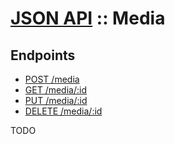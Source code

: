 # [JSON API](jsonapi) :: Media

## Endpoints

* [POST /media](#post_media)
* [GET /media/:id](#get_media_id)
* [PUT /media/:id](#put_media_id)
* [DELETE /media/:id](#delete_media_id)

TODO
